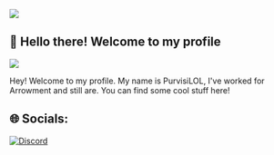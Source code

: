 ![](https://hit.yhype.me/github/profile?user_id=157009854)
## :wave: Hello there! Welcome to my profile
![](https://komarev.com/ghpvc/?username=PurvisiLOL)

Hey! Welcome to my profile. My name is PurvisiLOL, I've worked for Arrowment and still are. You can find some cool stuff here!


## 🌐 Socials:
[![Discord](https://img.shields.io/badge/Discord-%237289DA.svg?logo=discord&logoColor=white)](https://discord.com/users/1069861388077514783)

